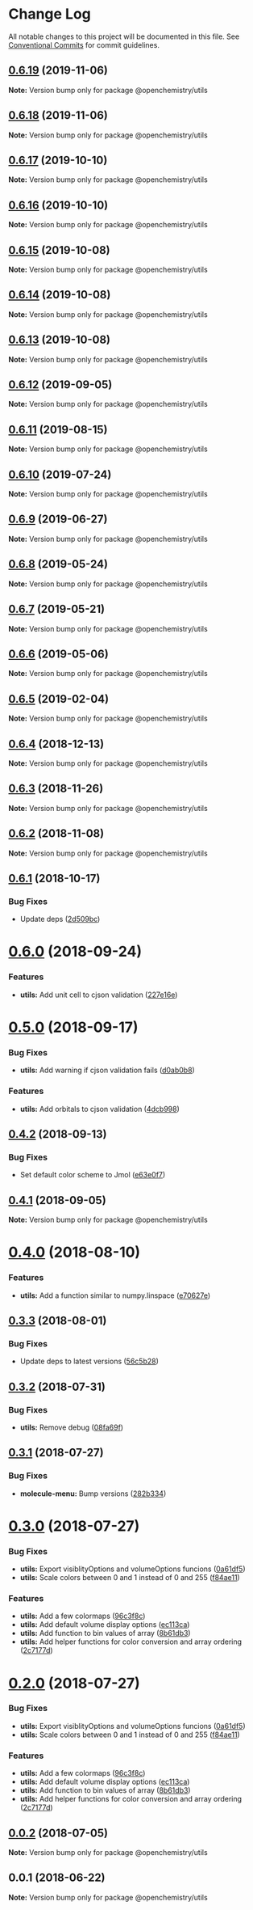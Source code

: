 # Change Log

All notable changes to this project will be documented in this file.
See [Conventional Commits](https://conventionalcommits.org) for commit guidelines.

## [0.6.19](https://github.com/OpenChemistry/oc-web-components/compare/@openchemistry/utils@0.6.18...@openchemistry/utils@0.6.19) (2019-11-06)

**Note:** Version bump only for package @openchemistry/utils





## [0.6.18](https://github.com/OpenChemistry/oc-web-components/compare/@openchemistry/utils@0.6.17...@openchemistry/utils@0.6.18) (2019-11-06)

**Note:** Version bump only for package @openchemistry/utils





## [0.6.17](https://github.com/OpenChemistry/oc-web-components/compare/@openchemistry/utils@0.6.16...@openchemistry/utils@0.6.17) (2019-10-10)

**Note:** Version bump only for package @openchemistry/utils





## [0.6.16](https://github.com/OpenChemistry/oc-web-components/compare/@openchemistry/utils@0.6.15...@openchemistry/utils@0.6.16) (2019-10-10)

**Note:** Version bump only for package @openchemistry/utils





## [0.6.15](https://github.com/OpenChemistry/oc-web-components/compare/@openchemistry/utils@0.6.14...@openchemistry/utils@0.6.15) (2019-10-08)

**Note:** Version bump only for package @openchemistry/utils





## [0.6.14](https://github.com/OpenChemistry/oc-web-components/compare/@openchemistry/utils@0.6.13...@openchemistry/utils@0.6.14) (2019-10-08)

**Note:** Version bump only for package @openchemistry/utils





## [0.6.13](https://github.com/OpenChemistry/oc-web-components/compare/@openchemistry/utils@0.6.12...@openchemistry/utils@0.6.13) (2019-10-08)

**Note:** Version bump only for package @openchemistry/utils





## [0.6.12](https://github.com/OpenChemistry/oc-web-components/compare/@openchemistry/utils@0.6.11...@openchemistry/utils@0.6.12) (2019-09-05)

**Note:** Version bump only for package @openchemistry/utils





## [0.6.11](https://github.com/OpenChemistry/oc-web-components/compare/@openchemistry/utils@0.6.10...@openchemistry/utils@0.6.11) (2019-08-15)

**Note:** Version bump only for package @openchemistry/utils





## [0.6.10](https://github.com/OpenChemistry/oc-web-components/compare/@openchemistry/utils@0.6.9...@openchemistry/utils@0.6.10) (2019-07-24)

**Note:** Version bump only for package @openchemistry/utils





## [0.6.9](https://github.com/OpenChemistry/oc-web-components/compare/@openchemistry/utils@0.6.8...@openchemistry/utils@0.6.9) (2019-06-27)

**Note:** Version bump only for package @openchemistry/utils





## [0.6.8](https://github.com/OpenChemistry/oc-web-components/compare/@openchemistry/utils@0.6.7...@openchemistry/utils@0.6.8) (2019-05-24)

**Note:** Version bump only for package @openchemistry/utils





## [0.6.7](https://github.com/OpenChemistry/oc-web-components/compare/@openchemistry/utils@0.6.6...@openchemistry/utils@0.6.7) (2019-05-21)

**Note:** Version bump only for package @openchemistry/utils





## [0.6.6](https://github.com/OpenChemistry/oc-web-components/compare/@openchemistry/utils@0.6.5...@openchemistry/utils@0.6.6) (2019-05-06)

**Note:** Version bump only for package @openchemistry/utils





## [0.6.5](https://github.com/OpenChemistry/oc-web-components/compare/@openchemistry/utils@0.6.4...@openchemistry/utils@0.6.5) (2019-02-04)

**Note:** Version bump only for package @openchemistry/utils





## [0.6.4](https://github.com/OpenChemistry/oc-web-components/compare/@openchemistry/utils@0.6.3...@openchemistry/utils@0.6.4) (2018-12-13)

**Note:** Version bump only for package @openchemistry/utils





## [0.6.3](https://github.com/OpenChemistry/oc-web-components/compare/@openchemistry/utils@0.6.2...@openchemistry/utils@0.6.3) (2018-11-26)

**Note:** Version bump only for package @openchemistry/utils





## [0.6.2](https://github.com/OpenChemistry/oc-web-components/compare/@openchemistry/utils@0.6.1...@openchemistry/utils@0.6.2) (2018-11-08)

**Note:** Version bump only for package @openchemistry/utils





## [0.6.1](https://github.com/OpenChemistry/oc-web-components/compare/@openchemistry/utils@0.6.0...@openchemistry/utils@0.6.1) (2018-10-17)


### Bug Fixes

* Update deps ([2d509bc](https://github.com/OpenChemistry/oc-web-components/commit/2d509bc))





<a name="0.6.0"></a>
# [0.6.0](https://github.com/OpenChemistry/oc-web-components/compare/@openchemistry/utils@0.5.0...@openchemistry/utils@0.6.0) (2018-09-24)


### Features

* **utils:** Add unit cell to cjson validation ([227e16e](https://github.com/OpenChemistry/oc-web-components/commit/227e16e))




<a name="0.5.0"></a>
# [0.5.0](https://github.com/OpenChemistry/oc-web-components/compare/@openchemistry/utils@0.4.2...@openchemistry/utils@0.5.0) (2018-09-17)


### Bug Fixes

* **utils:** Add warning if cjson validation fails ([d0ab0b8](https://github.com/OpenChemistry/oc-web-components/commit/d0ab0b8))


### Features

* **utils:** Add orbitals to cjson validation ([4dcb998](https://github.com/OpenChemistry/oc-web-components/commit/4dcb998))




<a name="0.4.2"></a>
## [0.4.2](https://github.com/OpenChemistry/oc-web-components/compare/@openchemistry/utils@0.4.1...@openchemistry/utils@0.4.2) (2018-09-13)


### Bug Fixes

* Set default color scheme to Jmol ([e63e0f7](https://github.com/OpenChemistry/oc-web-components/commit/e63e0f7))




<a name="0.4.1"></a>
## [0.4.1](https://github.com/OpenChemistry/oc-web-components/compare/@openchemistry/utils@0.4.0...@openchemistry/utils@0.4.1) (2018-09-05)




**Note:** Version bump only for package @openchemistry/utils

<a name="0.4.0"></a>
# [0.4.0](https://github.com/OpenChemistry/oc-web-components/compare/@openchemistry/utils@0.3.3...@openchemistry/utils@0.4.0) (2018-08-10)


### Features

* **utils:** Add a function similar to numpy.linspace ([e70627e](https://github.com/OpenChemistry/oc-web-components/commit/e70627e))




<a name="0.3.3"></a>
## [0.3.3](https://github.com/OpenChemistry/oc-web-components/compare/@openchemistry/utils@0.3.2...@openchemistry/utils@0.3.3) (2018-08-01)


### Bug Fixes

* Update deps to latest versions ([56c5b28](https://github.com/OpenChemistry/oc-web-components/commit/56c5b28))




<a name="0.3.2"></a>
## [0.3.2](https://github.com/OpenChemistry/oc-web-components/compare/@openchemistry/utils@0.3.1...@openchemistry/utils@0.3.2) (2018-07-31)


### Bug Fixes

* **utils:** Remove debug ([08fa69f](https://github.com/OpenChemistry/oc-web-components/commit/08fa69f))




<a name="0.3.1"></a>
## [0.3.1](https://github.com/OpenChemistry/oc-web-components/compare/@openchemistry/utils@0.3.0...@openchemistry/utils@0.3.1) (2018-07-27)


### Bug Fixes

* **molecule-menu:** Bump versions ([282b334](https://github.com/OpenChemistry/oc-web-components/commit/282b334))




<a name="0.3.0"></a>
# [0.3.0](https://github.com/OpenChemistry/oc-web-components/compare/@openchemistry/utils@0.0.2...@openchemistry/utils@0.3.0) (2018-07-27)


### Bug Fixes

* **utils:** Export visiblityOptions and volumeOptions funcions ([0a61df5](https://github.com/OpenChemistry/oc-web-components/commit/0a61df5))
* **utils:** Scale colors between 0 and 1 instead of 0 and 255 ([f84ae11](https://github.com/OpenChemistry/oc-web-components/commit/f84ae11))


### Features

* **utils:** Add a few colormaps ([96c3f8c](https://github.com/OpenChemistry/oc-web-components/commit/96c3f8c))
* **utils:** Add default volume display options ([ec113ca](https://github.com/OpenChemistry/oc-web-components/commit/ec113ca))
* **utils:** Add function to bin values of array ([8b61db3](https://github.com/OpenChemistry/oc-web-components/commit/8b61db3))
* **utils:** Add helper functions for color conversion and array ordering ([2c7177d](https://github.com/OpenChemistry/oc-web-components/commit/2c7177d))




<a name="0.2.0"></a>
# [0.2.0](https://github.com/OpenChemistry/oc-web-components/compare/@openchemistry/utils@0.0.2...@openchemistry/utils@0.2.0) (2018-07-27)


### Bug Fixes

* **utils:** Export visiblityOptions and volumeOptions funcions ([0a61df5](https://github.com/OpenChemistry/oc-web-components/commit/0a61df5))
* **utils:** Scale colors between 0 and 1 instead of 0 and 255 ([f84ae11](https://github.com/OpenChemistry/oc-web-components/commit/f84ae11))


### Features

* **utils:** Add a few colormaps ([96c3f8c](https://github.com/OpenChemistry/oc-web-components/commit/96c3f8c))
* **utils:** Add default volume display options ([ec113ca](https://github.com/OpenChemistry/oc-web-components/commit/ec113ca))
* **utils:** Add function to bin values of array ([8b61db3](https://github.com/OpenChemistry/oc-web-components/commit/8b61db3))
* **utils:** Add helper functions for color conversion and array ordering ([2c7177d](https://github.com/OpenChemistry/oc-web-components/commit/2c7177d))




<a name="0.0.2"></a>
## [0.0.2](https://github.com/OpenChemistry/oc-web-components/compare/@openchemistry/utils@0.0.1...@openchemistry/utils@0.0.2) (2018-07-05)




**Note:** Version bump only for package @openchemistry/utils

<a name="0.0.1"></a>
## 0.0.1 (2018-06-22)




**Note:** Version bump only for package @openchemistry/utils
